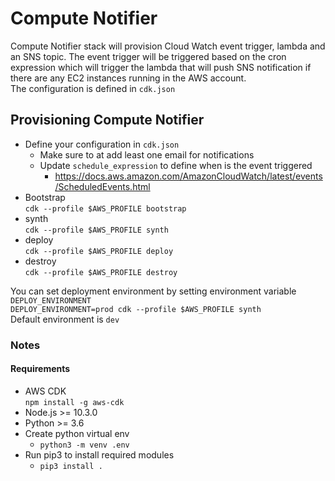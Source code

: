 # Compute Notifier

Compute Notifier stack will provision Cloud Watch event trigger, lambda and an SNS topic.
The event trigger will be triggered based on the cron expression which will trigger the lambda
that will push SNS notification if there are any EC2 instances running in the AWS account.  
The configuration is defined in `cdk.json`

## Provisioning Compute Notifier
* Define your configuration in `cdk.json`
    * Make sure to at add least one email for notifications
    * Update `schedule_expression` to define when is the event triggered
        * https://docs.aws.amazon.com/AmazonCloudWatch/latest/events/ScheduledEvents.html
* Bootstrap  
`cdk --profile $AWS_PROFILE bootstrap`
* synth  
`cdk --profile $AWS_PROFILE synth`
* deploy  
`cdk --profile $AWS_PROFILE deploy`
* destroy  
`cdk --profile $AWS_PROFILE destroy`  

You can set deployment environment by setting environment variable `DEPLOY_ENVIRONMENT`  
`DEPLOY_ENVIRONMENT=prod cdk --profile $AWS_PROFILE synth`  
Default environment is `dev`


### Notes

#### Requirements
* AWS CDK  
`npm install -g aws-cdk`
* Node.js >= 10.3.0
* Python >= 3.6 
* Create python virtual env
    * `python3 -m venv .env`
* Run pip3 to install required modules
    * `pip3 install .`